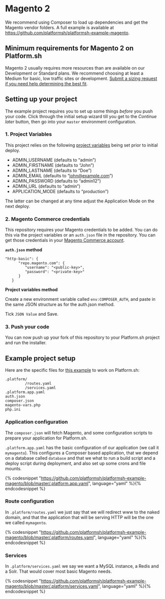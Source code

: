 # Magento 2

We recommend using Composer to load up dependencies and get the Magento vendor folders. A full example is available at https://github.com/platformsh/platformsh-example-magento.

## Minimum requirements for Magento 2 on Platform.sh

Magento 2 usually requires more resources than are available on our Development or Standard plans. We recommend choosing at least a Medium for basic, low traffic sites or development. [Submit a sizing request if you need help determining the best fit](https://platform.sh/quote).

## Setting up your project

The example project requires you to set up some things _before_ you push your code. Click through the initial setup wizard till you get to the _Continue later_ button, then go into your `master` environment configuration.

### 1. Project Variables

This project relies on the following [project variables](https://docs.platform.sh/configuration/app/variables.html) being set prior to initial deploy.

- ADMIN_USERNAME (defaults to “admin”)
- ADMIN_FIRSTNAME (defaults to “John”)
- ADMIN_LASTNAME (defaults to “Doe”)
- ADMIN_EMAIL (defaults to “john@example.com”)
- ADMIN_PASSWORD (defaults to “admin12”)
- ADMIN_URL (defaults to “admin”)
- APPLICATION_MODE (defaults to “production”)

The latter can be changed at any time adjust the Application Mode on the next deploy.

### 2. Magento Commerce credentials

This repository requires your Magento credentials to be added. You can do this via the project variables or an `auth.json` file in the repository. You can get those credentials in your [Magento Commerce account](https://www.magentocommerce.com/magento-connect/customerdata/accessKeys/list/).

**`auth.json` method**

```
"http-basic": {
      "repo.magento.com": {
         "username": "<public-key>",
         "password": "<private-key>"
      }
   }
```

**Project variables method**

Create a new environment variable called `env:COMPOSER_AUTH`, and paste in the same JSON structure as for the auth.json method.

Tick `JSON Value` and Save.

### 3. Push your code

You can now push up your fork of this repository to your Platform.sh project and run the installer.

## Example project setup

Here are the specific files for [this example](https://github.com/platformsh/platformsh-example-magento) to work on Platform.sh:

```
.platform/
         /routes.yaml
         /services.yaml
.platform.app.yaml
auth.json
composer.json
magento-vars.php
php.ini
```

### Application configuration

The `composer.json` will fetch Magento, and some configuration scripts to prepare your application
for Platform.sh.

`.platform.app.yaml` has the basic configuration of our application (we call it `mymagento`). This configures a
Composer based application, that we depend on a database called `database` and that we what to run a build script and a
deploy script during deployment, and also set up some crons and file mounts.

{% codesnippet "https://github.com/platformsh/platformsh-example-magento/blob/master/.platform.app.yaml", language="yaml" %}{% endcodesnippet %}

### Route configuration

In `.platform/routes.yaml` we just say that we will redirect www to the naked domain, and that the application that
will be serving HTTP will be the one we called `mymagento`.

{% codesnippet "https://github.com/platformsh/platformsh-example-magento/blob/master/.platform/routes.yaml", language="yaml" %}{% endcodesnippet %}

### Services

In `.platform/services.yaml` we say we want a MySQL instance, a Redis and a Solr. That would cover most basic Magento
needs.

{% codesnippet "https://github.com/platformsh/platformsh-example-magento/blob/master/.platform/services.yaml", language="yaml" %}{% endcodesnippet %}

